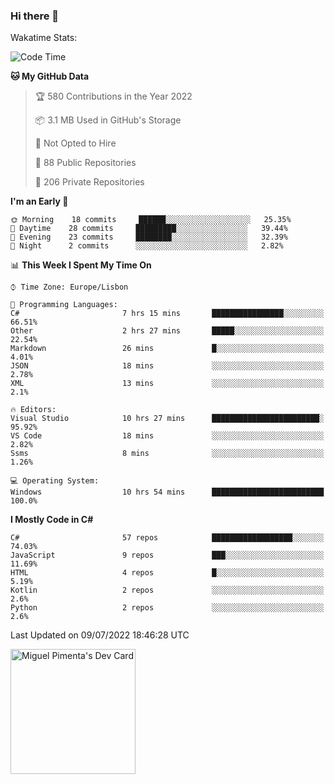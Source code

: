 ### Hi there 👋

<!--
**miguelpimenta/miguelpimenta** is a ✨ _special_ ✨ repository because its `README.md` (this file) appears on your GitHub profile.

Here are some ideas to get you started:

- 🔭 I’m currently working on ...
- 🌱 I’m currently learning ...
- 👯 I’m looking to collaborate on ...
- 🤔 I’m looking for help with ...
- 💬 Ask me about ...
- 📫 How to reach me: ...
- 😄 Pronouns: ...
- ⚡ Fun fact: ...
-->

Wakatime Stats:
<!--START_SECTION:waka-->

![Code Time](http://img.shields.io/badge/Code%20Time-0%20secs-blue)

**🐱 My GitHub Data** 

> 🏆 580 Contributions in the Year 2022
 > 
> 📦 3.1 MB Used in GitHub's Storage 
 > 
> 🚫 Not Opted to Hire
 > 
> 📜 88 Public Repositories 
 > 
> 🔑 206 Private Repositories  
 > 
**I'm an Early 🐤** 

```text
🌞 Morning    18 commits     ██████░░░░░░░░░░░░░░░░░░░   25.35% 
🌆 Daytime    28 commits     █████████░░░░░░░░░░░░░░░░   39.44% 
🌃 Evening    23 commits     ████████░░░░░░░░░░░░░░░░░   32.39% 
🌙 Night      2 commits      ░░░░░░░░░░░░░░░░░░░░░░░░░   2.82%

```


📊 **This Week I Spent My Time On** 

```text
⌚︎ Time Zone: Europe/Lisbon

💬 Programming Languages: 
C#                       7 hrs 15 mins       ████████████████░░░░░░░░░   66.51% 
Other                    2 hrs 27 mins       █████░░░░░░░░░░░░░░░░░░░░   22.54% 
Markdown                 26 mins             █░░░░░░░░░░░░░░░░░░░░░░░░   4.01% 
JSON                     18 mins             ░░░░░░░░░░░░░░░░░░░░░░░░░   2.78% 
XML                      13 mins             ░░░░░░░░░░░░░░░░░░░░░░░░░   2.1%

🔥 Editors: 
Visual Studio            10 hrs 27 mins      ████████████████████████░   95.92% 
VS Code                  18 mins             ░░░░░░░░░░░░░░░░░░░░░░░░░   2.82% 
Ssms                     8 mins              ░░░░░░░░░░░░░░░░░░░░░░░░░   1.26%

💻 Operating System: 
Windows                  10 hrs 54 mins      █████████████████████████   100.0%

```

**I Mostly Code in C#** 

```text
C#                       57 repos            ██████████████████░░░░░░░   74.03% 
JavaScript               9 repos             ███░░░░░░░░░░░░░░░░░░░░░░   11.69% 
HTML                     4 repos             █░░░░░░░░░░░░░░░░░░░░░░░░   5.19% 
Kotlin                   2 repos             ░░░░░░░░░░░░░░░░░░░░░░░░░   2.6% 
Python                   2 repos             ░░░░░░░░░░░░░░░░░░░░░░░░░   2.6%

```



 Last Updated on 09/07/2022 18:46:28 UTC
<!--END_SECTION:waka-->

<a href="https://app.daily.dev/MiguelPimenta"><img src="https://api.daily.dev/devcards/05b7ad917b6047f3b1368fb0fe084ad8.png?r=sx6" width="200" alt="Miguel Pimenta's Dev Card"/></a>
